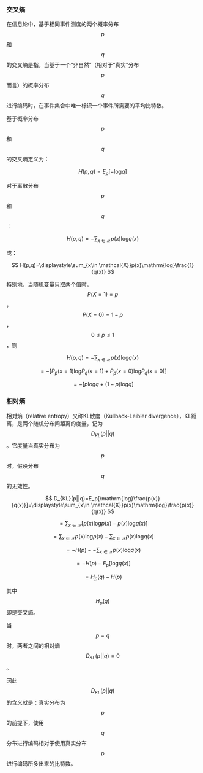 ### 交叉熵

在信息论中，基于相同事件测度的两个概率分布$$p$$和$$q$$的交叉熵是指，当基于一个“非自然”（相对于“真实”分布$$p$$而言）的概率分布$$q$$进行编码时，在事件集合中唯一标识一个事件所需要的平均比特数。

基于概率分布$$p$$和$$q$$的交叉熵定义为：


$$
H(p,q)=E_p[-\mathrm{log}q]
$$


对于离散分布$$p$$和$$q$$：


$$
H(p,q)=-\displaystyle\sum_{x\in \mathcal{X}}p(x)\mathrm{log}q(x)
$$


或：


$$
H(p,q)=\displaystyle\sum_{x\in \mathcal{X}}p(x)\mathrm{log}\frac{1}{q(x)}
$$


特别地，当随机变量只取两个值时，$$P(X=1)=p$$，$$P(X=0)=1-p$$，$$0\leqslant p \leqslant 1$$，则


$$
H(p,q)=-\displaystyle\sum_{x\in \mathcal{X}}p(x)\mathrm{log}q(x)
$$



$$
= -[P_p(x=1)\mathrm{log}P_q(x=1) + P_p(x=0)\mathrm{log}P_q(x=0)]
$$



$$
= -[p\mathrm{log}q + (1-p)\mathrm{log}q]
$$


### 相对熵

相对熵（relative entropy）又称KL散度（Kullback-Leibler divergence），KL距离，是两个随机分布间距离的度量，记为$$D_{KL}(p||q)$$。它度量当真实分布为$$p$$时，假设分布$$q$$的无效性。


$$
D_{KL}(p||q)=E_p[\mathrm{log}\frac{p(x)}{q(x)}]=\displaystyle\sum_{x\in \mathcal{X}}p(x)\mathrm{log}\frac{p(x)}{q(x)}
$$



$$
=\displaystyle\sum_{x\in \mathcal{X}}[p(x)\mathrm{log}p(x)-p(x)\mathrm{log}q(x)]
$$



$$
=\displaystyle\sum_{x\in \mathcal{X}}p(x)\mathrm{log}p(x)-\displaystyle\sum_{x\in \mathcal{X}}p(x)\mathrm{log}q(x)
$$



$$
= -H(p)--\displaystyle\sum_{x\in \mathcal{X}}p(x)\mathrm{log}q(x)
$$



$$
=-H(p)-E_p[\mathrm{log}q(x)]
$$



$$
=H_p(q)-H(p)
$$


其中$$H_p(q)$$即是交叉熵。

当$$p=q$$时，两者之间的相对熵$$D_{KL}(p||q)=0$$。

因此$$D_{KL}(p||q)$$的含义就是：真实分布为$$p$$的前提下，使用$$q$$分布进行编码相对于使用真实分布$$p$$进行编码所多出来的比特数。

